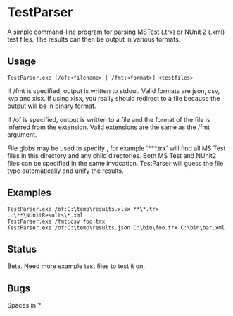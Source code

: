 # TestParser
A simple command-line program for parsing MSTest (.trx) or NUnit 2 (.xml) test files.
The results can then be output in various formats.

## Usage

```
TestParser.exe [/of:<filename> | /fmt:<format>] <testfiles>
```

If /fmt is specified, output is written to stdout. Valid formats are json, csv, kvp and xlsx.
If using xlsx, you really should redirect to a file because the output will be in binary format.
            
If /of is specified, output is written to a file and the format of the file is inferred from
the extension. Valid extensions are the same as the /fmt argument.

File globs may be used to specify <testfiles>, for example '**\*.trx' will find all MS Test
files in this directory and any child directories. Both MS Test and NUnit2 files can be specified
in the same invocation, TestParser will guess the file type automatically and unify the results.


## Examples
```
TestParser.exe /of:C:\temp\results.xlsx **\*.trx ..\**\NUnitResults\*.xml
TestParser.exe /fmt:csv foo.trx
TestParser.exe /of:C:\temp\results.json C:\bin\foo.trx C:\bin\bar.xml
```

## Status
Beta. Need more example test files to test it on.

## Bugs
Spaces in <testfiles>?
